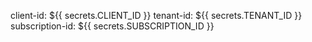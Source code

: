  client-id: ${{ secrets.CLIENT_ID }}
          tenant-id: ${{ secrets.TENANT_ID }}
          subscription-id: ${{ secrets.SUBSCRIPTION_ID }}
